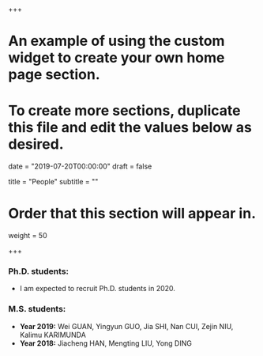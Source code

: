 +++
# An example of using the custom widget to create your own home page section.
# To create more sections, duplicate this file and edit the values below as desired.

date = "2019-07-20T00:00:00"
draft = false

title = "People"
subtitle = ""

# Order that this section will appear in.
weight = 50

+++

### Ph.D. students: 

* I am expected to recruit Ph.D. students in 2020. 

### M.S. students:

* **Year 2019:** Wei GUAN, Yingyun GUO, Jia SHI, Nan CUI, Zejin NIU, 
 Kalimu KARIMUNDA 
* **Year 2018:** Jiacheng HAN,  Mengting LIU,  Yong DING







